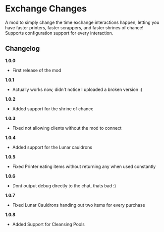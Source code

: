 # Exchange Changes

A mod to simply change the time exchange interactions happen, letting you have faster printers, faster scrappers, and faster shrines of chance!
Supports configuration support for every interaction.

## Changelog

**1.0.0**

* First release of the mod

**1.0.1**

* Actually works now, didn't notice I uploaded a broken version :)

**1.0.2**

* Added support for the shrine of chance

**1.0.3**

* Fixed not allowing clients without the mod to connect

**1.0.4**

* Added support for the Lunar cauldrons

**1.0.5**

* Fixed Printer eating items without returning any when used constantly

**1.0.6**

* Dont output debug directly to the chat, thats bad :)

**1.0.7**

* Fixed Lunar Cauldrons handing out two items for every purchase

**1.0.8**

* Added Support for Cleansing Pools
